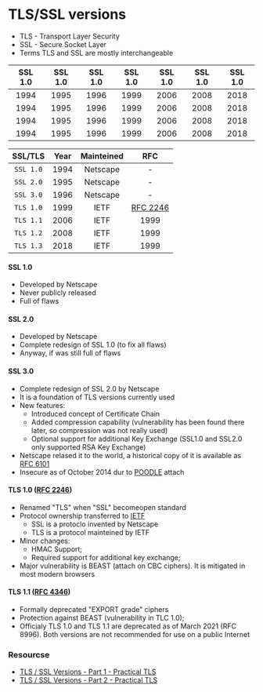 # TLS/SSL versions

* TLS - Transport Layer Security
* SSL - Secure Socket Layer
* Terms TLS and SSL are mostly interchangeable

| SSL 1.0 | SSL 1.0 | SSL 1.0 | SSL 1.0 | SSL 1.0 | SSL 1.0 | SSL 1.0 |
|:-------:|:-------:|:-------:|:-------:|:-------:|:-------:|:-------:|
|  1994   |  1995   |  1996   |  1999   |  2006   |  2008   |  2018   |
|  1994   |  1995   |  1996   |  1999   |  2006   |  2008   |  2018   |
|  1994   |  1995   |  1996   |  1999   |  2006   |  2008   |  2018   |
|  1994   |  1995   |  1996   |  1999   |  2006   |  2008   |  2018   |

| SSL/TLS |  Year   |Mainteined|   RFC   |
|:-------:|:-------:|:--------:|:-------:|
|`SSL 1.0` |  1994  | Netscape |  - |
|`SSL 2.0` |  1995  | Netscape |  - |
|`SSL 3.0` |  1996  | Netscape |  - |
|`TLS 1.0` |  1999  |  IETF    | [RFC 2246](https://www.rfc-editor.org/rfc/rfc2246) |
|`TLS 1.1` |  2006  |  IETF    |  1999   |
|`TLS 1.2` |  2008  |  IETF    |  1999   |
|`TLS 1.3` |  2018  |  IETF    |  1999   |


#### SSL 1.0
- Developed by Netscape
- Never publicly released
- Full of flaws
#### SSL 2.0
- Developed by Netscape
- Complete redesign of SSL 1.0 (to fix all flaws)
- Anyway, if was still full of flaws
#### SSL 3.0
- Complete redesign of SSL 2.0 by Netscape
- It is a foundation of TLS versions currently used
- New features:
  - Introduced concept of Certificate Chain
  - Added compression capability (vulnerability has been found there later, so compression was not really used)
  - Optional support for additional Key Exchange (SSL1.0 and SSL2.0 only supported RSA Key Exchange)
- Netscape relased it to the world, a historical copy of it is available as [RFC 6101](https://www.rfc-editor.org/rfc/rfc6101)
- Insecure as of October 2014 dur to [POODLE](https://en.wikipedia.org/wiki/POODLE) attach

#### TLS 1.0 ([RFC 2246](https://www.rfc-editor.org/rfc/rfc2246))
- Renamed "TLS" when "SSL" becomeopen standard
- Protocol ownership transferred to [IETF](https://www.ietf.org/about/introduction/)
  - SSL is a protoclo invented by Netscape
  - TLS is a protocol mainteined by IETF
- Minor changes:
  - HMAC Support;
  - Required support for additional key exchange;
- Major vulnerability is BEAST (attach on CBC ciphers). It is mitigated in most modern browsers

#### TLS 1.1 ([RFC 4346](https://www.rfc-editor.org/rfc/rfc4346))
- Formally deprecated "EXPORT grade" ciphers
- Protection against BEAST (vulnerability in TLC 1.0);
- Officialy TLS 1.0 and TLS 1.1 are deprecated as of March 2021 (RFC 8996). Both versions are not recommended for use on a public Internet




### Resourcse
* [TLS / SSL Versions - Part 1 - Practical TLS](https://youtu.be/_KgZNF8nQvE)
* [TLS / SSL Versions - Part 2 - Practical TLS](https://youtu.be/fk0-UqwVNqY)



